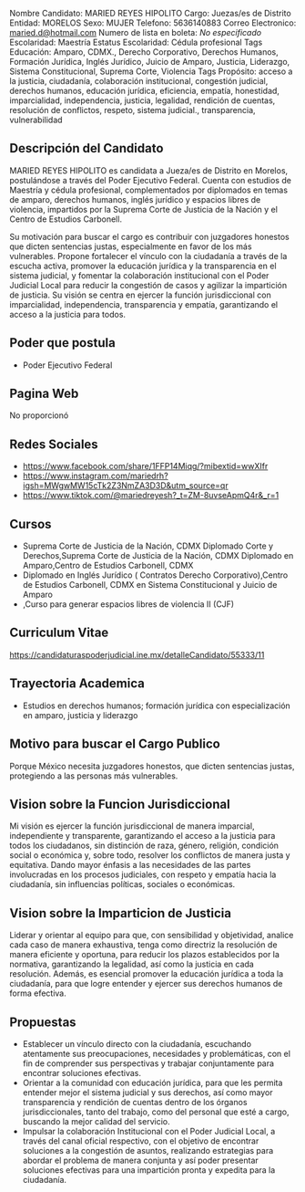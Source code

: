 Nombre Candidato: MARIED REYES HIPOLITO
Cargo: Juezas/es de Distrito
Entidad: MORELOS
Sexo: MUJER
Telefono: 5636140883
Correo Electronico: maried.d@hotmail.com
Numero de lista en boleta: *No especificado*
Escolaridad: Maestría
Estatus Escolaridad: Cédula profesional
Tags Educación: Amparo, CDMX., Derecho Corporativo, Derechos Humanos, Formación Jurídica, Inglés Jurídico, Juicio de Amparo, Justicia, Liderazgo, Sistema Constitucional, Suprema Corte, Violencia
Tags Propósito: acceso a la justicia, ciudadanía, colaboración institucional, congestión judicial, derechos humanos, educación jurídica, eficiencia, empatía, honestidad, imparcialidad, independencia, justicia, legalidad, rendición de cuentas, resolución de conflictos, respeto, sistema judicial., transparencia, vulnerabilidad


## Descripción del Candidato 

MARIED REYES HIPOLITO es candidata a Jueza/es de Distrito en Morelos, postulándose a través del Poder Ejecutivo Federal. Cuenta con estudios de Maestría y cédula profesional, complementados por diplomados en temas de amparo, derechos humanos, inglés jurídico y espacios libres de violencia, impartidos por la Suprema Corte de Justicia de la Nación y el Centro de Estudios Carbonell. 

Su motivación para buscar el cargo es contribuir con juzgadores honestos que dicten sentencias justas, especialmente en favor de los más vulnerables. Propone fortalecer el vínculo con la ciudadanía a través de la escucha activa, promover la educación jurídica y la transparencia en el sistema judicial, y fomentar la colaboración institucional con el Poder Judicial Local para reducir la congestión de casos y agilizar la impartición de justicia. Su visión se centra en ejercer la función jurisdiccional con imparcialidad, independencia, transparencia y empatía, garantizando el acceso a la justicia para todos.


## Poder que postula

- Poder Ejecutivo Federal


## Pagina Web

No proporcionó


## Redes Sociales

- https://www.facebook.com/share/1FFP14Miqg/?mibextid=wwXIfr
- https://www.instagram.com/mariedrh?igsh=MWgwMW15cTk2Z3NmZA3D3D&utm_source=qr
- https://www.tiktok.com/@mariedreyesh?_t=ZM-8uvseApmQ4r&_r=1


## Cursos

- Suprema Corte de Justicia de la Nación, CDMX   Diplomado  Corte y Derechos,Suprema Corte de Justicia de la Nación, CDMX   Diplomado en Amparo,Centro de Estudios Carbonell, CDMX
- Diplomado en Inglés Jurídico ( Contratos   Derecho Corporativo),Centro de Estudios Carbonell, CDMX  en Sistema Constitucional y Juicio de Amparo
- ,Curso para generar espacios libres de violencia II (CJF)


## Curriculum Vitae

https://candidaturaspoderjudicial.ine.mx/detalleCandidato/55333/11


## Trayectoria Academica

- Estudios en derechos humanos; formación jurídica con especialización en amparo, justicia y liderazgo


## Motivo para buscar el Cargo Publico

Porque México necesita juzgadores honestos, que dicten sentencias justas, protegiendo a las personas más vulnerables.


## Vision sobre la Funcion Jurisdiccional

Mi visión es ejercer la función jurisdiccional de manera imparcial, independiente y transparente, garantizando el acceso a la justicia para todos los ciudadanos, sin distinción de raza, género, religión, condición social o económica y, sobre todo, resolver los conflictos de manera justa y equitativa. Dando mayor énfasis a las necesidades de las partes involucradas en los procesos judiciales, con respeto y empatía hacia la ciudadanía, sin influencias políticas, sociales o económicas.


## Vision sobre la Imparticion de Justicia

Liderar y orientar al equipo para que, con sensibilidad y objetividad, analice cada caso de manera exhaustiva, tenga como directriz la resolución de manera eficiente y oportuna, para reducir los plazos establecidos por la normativa, garantizando la legalidad, así como la justicia en cada resolución. Además, es esencial promover la educación jurídica a toda la ciudadanía, para que logre entender y ejercer sus derechos humanos de forma efectiva.


## Propuestas

- Establecer un vínculo directo con la ciudadanía, escuchando atentamente sus preocupaciones, necesidades y problemáticas, con el fin de comprender sus perspectivas y trabajar conjuntamente para encontrar soluciones efectivas.
- Orientar a la comunidad con educación jurídica, para que les permita entender mejor el sistema judicial y sus derechos, así como mayor transparencia y rendición de cuentas dentro de los órganos jurisdiccionales, tanto del trabajo, como del personal que esté a cargo, buscando la mejor calidad del servicio.
- Impulsar la colaboración Institucional con el Poder Judicial Local, a través del canal oficial respectivo, con el objetivo de encontrar soluciones a la congestión de asuntos, realizando estrategias para abordar el problema de manera conjunta y así poder presentar soluciones efectivas para una impartición pronta y expedita para la ciudadanía.

